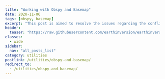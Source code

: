 ```yaml
---
title: "Working with Obspy and Basemap"
date: 2020-11-06
tags: [obspy, basemap]
excerpt: "This post is aimed to resolve the issues regarding the conflicts of using obspy and basemap libraries together."
header:
  teaser: "https://raw.githubusercontent.com/earthinversion/earthinversion-images/main/images/obspy-basemap/basemap_catalog_plot.png"
classes:
  - wide
sidebar:
  nav: "all_posts_list"
category: utilities
postlink: /utilities/obspy-and-basemap/
redirect_to:
  - /utilities/obspy-and-basemap/
---
```

